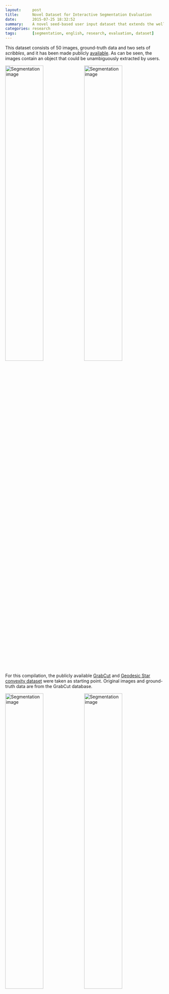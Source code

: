 ```yaml
---
layout:     post
title:      Novel Dataset for Interactive Segmentation Evaluation
date:       2015-07-25 18:32:52
summary:    A novel seed-based user input dataset that extends the well-known GrabCut dataset and the Geodesic Star convexity dataset.
categories: research
tags:       [segmentation, english, research, evaluation, dataset]
---
```


This dataset consists of 50 images, ground-truth data and two sets of _scribbles_, and it has been made publicly [available](https://github.com/flandrade/dataset-interactive-algorithms). As can be seen, the images contain an object that could be unambiguously extracted by users.

<img src="{{ site.url }}/assets/images/segmentation-01.jpg" width="49%" alt="Segmentation image"/> <img src="{{ site.url }}/assets/images/segmentation-08.jpg" width="49%" alt="Segmentation image"/>

For this compilation, the publicly available [GrabCut](http://research.microsoft.com/en-us/um/cambridge/projects/visionimagevideoediting/segmentation/grabcut.htm) and [Geodesic Star convexity dataset](http://www.robots.ox.ac.uk/~vgg/research/iseg/#Dataset) were taken as starting point. Original images and ground-truth data are from the GrabCut database.

<img src="{{ site.url }}/assets/images/segmentation-05.jpg" width="49%" alt="Segmentation image"/> <img src="{{ site.url }}/assets/images/segmentation-06.jpg" width="49%" alt="Segmentation image"/>

User inputs are provided by means of two sets of _scribbles_ which indicate foreground and background regions. For the first set, we use the _scribbles_ for initializing robot user from the Geodesic Star Convexit dataset. These employ on average about 4 strokes per image, yet they mark a small area of the foreground object. Finally, a new set of _scribbles_ was created in order to extend this dataset. In this set, the _scribbles_ indicate and mark in more detail the foreground region.

These sets reflect two degrees of user effort: the second set marks in more detail foreground regions when compared to the first set of _scribbles_.

__NOTE:__ _This note is the second of two notes. See the [presentation entry]({% post_url 2015-07-24-evaluation-interactive-image-segmentation %}) for more information._

